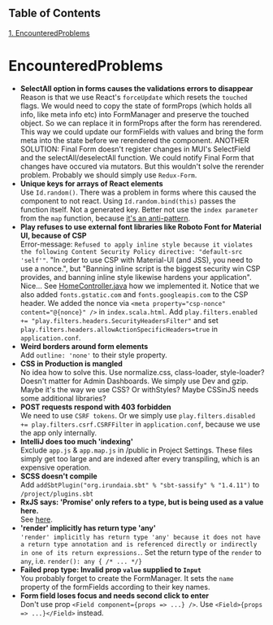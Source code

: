 ## Table of Contents
[1. EncounteredProblems](#encounteredproblems)<br>
# EncounteredProblems

* **SelectAll option in forms causes the validations errors to disappear**<br>
Reason is that we use React's `forceUpdate` which resets the `touched` flags. We would need to copy the state of formProps (which holds all info, like meta info etc) into FormManager and preserve the touched object. So we can replace it in formProps after the form has rerendered. This way we could update our formFields with values and bring the form meta into the state before we rerendered the component. ANOTHER SOLUTION: Final Form doesn't register changes in MUI's SelectField and the selectAll/deselectAll function. We could notify Final Form that changes have occured via mutators. But this wouldn't solve the rerender problem. Probably we should simply use `Redux-Form`.
* **Unique keys for arrays of React elements**<br>
Use `Id.random()`. There was a problem in forms where this caused the component to not react. Using `Id.random.bind(this)` passes the function itself. Not a generated key. Better not use the `index parameter` from the `map` function, because [it's an anti-pattern](https://medium.com/@robinpokorny/index-as-a-key-is-an-anti-pattern-e0349aece318). 
* **Play refuses to use external font libraries like Roboto Font for Material UI, because of CSP**<br>
Error-message: `Refused to apply inline style because it violates the following Content Security Policy directive: "default-src 'self'"`. "In order to use CSP with Material-UI (and JSS), you need to use a nonce.", but  "Banning inline script is the biggest security win CSP provides, and banning inline style likewise hardens your application". Nice... See [HomeController.java](/madog/app/controllers/HomeController.java) how we implemented it. Notice that we also added `fonts.gstatic.com` and `fonts.googleapis.com` to the CSP header. We added the nonce via `<meta property="csp-nonce" content="@{nonce}" />` in `index.scala.html`. Add `play.filters.enabled += "play.filters.headers.SecurityHeadersFilter"` and set `play.filters.headers.allowActionSpecificHeaders=true` in `application.conf`.
* **Weird borders around form elements**<br>
Add `outline: 'none'` to their style property.
* **CSS in Production is mangled**<br>
No idea how to solve this. Use normalize.css, class-loader, style-loader? Doesn't matter for Admin Dashboards. We simply use Dev and gzip. Maybe it's the way we use CSS? Or withStyles? Maybe CSSinJS needs some additional libraries?
* **POST requests respond with 403 forbidden**<br>
We need to use `CSRF tokens`. Or we simply use `play.filters.disabled += play.filters.csrf.CSRFFilter` in `application.conf`, because we use the app only internally.
* **IntelliJ does too much 'indexing'**<br>
Exclude `app.js` & `app.map.js` in /public in Project Settings. These files simply get too large and are indexed after every transpiling, which is an expensive operation.
* **SCSS doesn't compile**<br>
Add `addSbtPlugin("org.irundaia.sbt" % "sbt-sassify" % "1.4.11")` to `/project/plugins.sbt`
* **RxJS says: 'Promise' only refers to a type, but is being used as a value here.**<br>
See [ here](https://stackoverflow.com/a/43962119/4179212). 
* **'render' implicitly has return type 'any'**<br>
`'render' implicitly has return type 'any' because it does not have a return type annotation and is referenced directly or indirectly in one of its return expressions.`. Set the return type of the `render` to `any`, i.e. `render(): any { /* ... */}`
* **Failed prop type: Invalid prop `value` supplied to `Input`**<br>
You probably forget to create the FormManager. It sets the `name` property of the formFields according to their key names.
* **Form field loses focus and needs second click to enter**<br>
Don't use prop `<Field component={props => ...} />`. Use `<Field>{props => ...}</Field>` instead.


